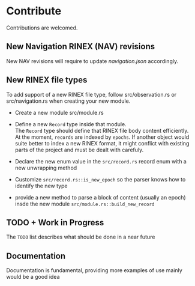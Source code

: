 # Contribute 

Contributions are welcomed.

## New Navigation RINEX (NAV) revisions

New NAV revisions will require to update _navigation.json_ accordingly.

## New RINEX file types

To add support of a new RINEX file type, follow src/observation.rs or src/navigation.rs
when creating your new module.   

+ Create a new module src/module.rs
+ Define a new `Record` type inside that module.   
The `Record` type should define that RINEX file body content efficiently.   
At the moment, `records` are indexed by `epochs`. If another object would suite better to index
a new RINEX format, it might conflict with existing parts of the project and must be dealt with carefuly.

+ Declare the new enum value in the `src/record.rs` record enum with a new unwrapping method
+ Customize `src/record.rs::is_new_epoch` so the parser knows how to identify the new type
+ provide a new method to parse a block of content (usually an epoch) insde the new module `src/module.rs::build_new_record`

## TODO + Work in Progress

The `TODO` list describes what should be done in a near future

## Documentation

Documentation is fundamental, providing more examples of use mainly would be a good idea
